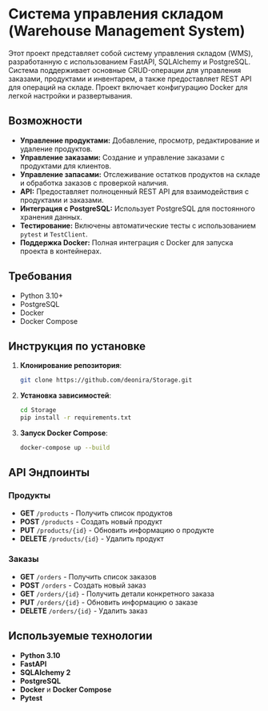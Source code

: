 # Система управления складом (Warehouse Management System)

Этот проект представляет собой систему управления складом (WMS), разработанную с использованием FastAPI, SQLAlchemy и PostgreSQL. Система поддерживает основные CRUD-операции для управления заказами, продуктами и инвентарем, а также предоставляет REST API для операций на складе. Проект включает конфигурацию Docker для легкой настройки и развертывания.

## Возможности

- **Управление продуктами:** Добавление, просмотр, редактирование и удаление продуктов.
- **Управление заказами:** Создание и управление заказами с продуктами для клиентов.
- **Управление запасами:** Отслеживание остатков продуктов на складе и обработка заказов с проверкой наличия.
- **API:** Предоставляет полноценный REST API для взаимодействия с продуктами и заказами.
- **Интеграция с PostgreSQL:** Использует PostgreSQL для постоянного хранения данных.
- **Тестирование:** Включены автоматические тесты с использованием `pytest` и `TestClient`.
- **Поддержка Docker:** Полная интеграция с Docker для запуска проекта в контейнерах.

## Требования

- Python 3.10+
- PostgreSQL
- Docker
- Docker Compose

## Инструкция по установке

1. **Клонирование репозитория**:
   ```bash
   git clone https://github.com/deonira/Storage.git

2. **Установка зависимостей**:
   ```bash
   cd Storage
   pip install -r requirements.txt

3. **Запуск Docker Compose**:
   ```bash
   docker-compose up --build
## API Эндпоинты

### Продукты
- **GET** `/products` - Получить список продуктов
- **POST** `/products` - Создать новый продукт
- **PUT** `/products/{id}` - Обновить информацию о продукте
- **DELETE** `/products/{id}` - Удалить продукт

### Заказы
- **GET** `/orders` - Получить список заказов
- **POST** `/orders` - Создать новый заказ
- **GET** `/orders/{id}` - Получить детали конкретного заказа
- **PUT** `/orders/{id}` - Обновить информацию о заказе
- **DELETE** `/orders/{id}` - Удалить заказ
## Используемые технологии

- **Python 3.10**
- **FastAPI**
- **SQLAlchemy 2**
- **PostgreSQL**
- **Docker** и **Docker Compose**
- **Pytest**
